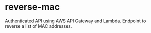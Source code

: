 # reverse-mac

Authenticated API using AWS API Gateway and Lambda. 
Endpoint to reverse a list of MAC addresses. 

